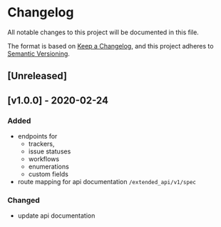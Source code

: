 # Changelog
All notable changes to this project will be documented in this file.

The format is based on [Keep a Changelog](https://keepachangelog.com/en/1.0.0/),
and this project adheres to [Semantic Versioning](https://semver.org/spec/v2.0.0.html).

## [Unreleased]

## [v1.0.0] - 2020-02-24
### Added
- endpoints for 
  - trackers, 
  - issue statuses 
  - workflows
  - enumerations
  - custom fields
- route mapping for api documentation `/extended_api/v1/spec`

### Changed
- update api documentation